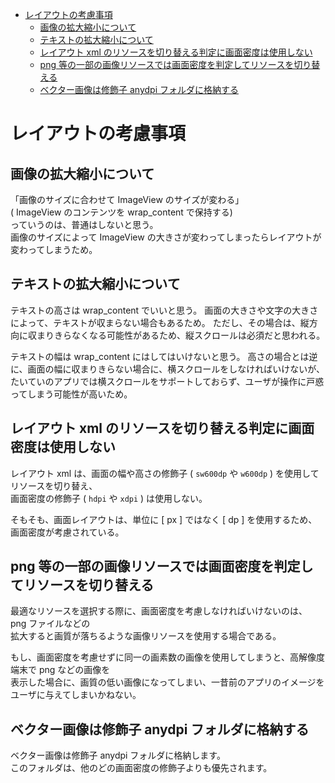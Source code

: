 <!-- TOC START min:1 max:3 link:true asterisk:false update:true -->
- [レイアウトの考慮事項](#レイアウトの考慮事項)
  - [画像の拡大縮小について](#画像の拡大縮小について)
  - [テキストの拡大縮小について](#テキストの拡大縮小について)
  - [レイアウト xml のリソースを切り替える判定に画面密度は使用しない](#レイアウト-xml-のリソースを切り替える判定に画面密度は使用しない)
  - [png 等の一部の画像リソースでは画面密度を判定してリソースを切り替える](#png-等の一部の画像リソースでは画面密度を判定してリソースを切り替える)
  - [ベクター画像は修飾子 anydpi フォルダに格納する](#ベクター画像は修飾子-anydpi-フォルダに格納する)
<!-- TOC END -->


# レイアウトの考慮事項

## 画像の拡大縮小について

「画像のサイズに合わせて ImageView のサイズが変わる」  
( ImageView のコンテンツを wrap_content で保持する)  
っていうのは、普通はしないと思う。  
画像のサイズによって ImageView の大きさが変わってしまったらレイアウトが変わってしまうため。


## テキストの拡大縮小について

テキストの高さは wrap_content でいいと思う。
画面の大きさや文字の大きさによって、テキストが収まらない場合もあるため。
ただし、その場合は、縦方向に収まりきらなくなる可能性があるため、縦スクロールは必須だと思われる。

テキストの幅は wrap_content にはしてはいけないと思う。
高さの場合とは逆に、画面の幅に収まりきらない場合に、横スクロールをしなければいけないが、
たいていのアプリでは横スクロールをサポートしておらず、ユーザが操作に戸惑ってしまう可能性が高いため。


## レイアウト xml のリソースを切り替える判定に画面密度は使用しない

レイアウト xml は、画面の幅や高さの修飾子 ( `sw600dp` や `w600dp` ) を使用してリソースを切り替え、  
画面密度の修飾子 ( `hdpi` や `xdpi` ) は使用しない。

そもそも、画面レイアウトは、単位に [ px ] ではなく [ dp ] を使用するため、画面密度が考慮されている。


## png 等の一部の画像リソースでは画面密度を判定してリソースを切り替える

最適なリソースを選択する際に、画面密度を考慮しなければいけないのは、 png ファイルなどの  
拡大すると画質が落ちるような画像リソースを使用する場合である。

もし、画面密度を考慮せずに同一の画素数の画像を使用してしまうと、高解像度端末で png などの画像を  
表示した場合に、画質の低い画像になってしまい、一昔前のアプリのイメージをユーザに与えてしまいかねない。


## ベクター画像は修飾子 anydpi フォルダに格納する

ベクター画像は修飾子 anydpi フォルダに格納します。  
このフォルダは、他のどの画面密度の修飾子よりも優先されます。
